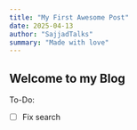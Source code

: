 ```yaml
---
title: "My First Awesome Post"
date: 2025-04-13
author: "SajjadTalks"
summary: "Made with love"
---
```


## Welcome to my Blog

To-Do:

- [ ] Fix search
